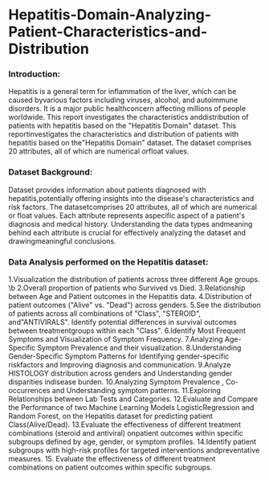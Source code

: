 # Hepatitis-Domain-Analyzing-Patient-Characteristics-and-Distribution

### Introduction:
Hepatitis is a general term for inflammation of the liver, which can be caused byvarious factors including viruses, alcohol, and autoimmune disorders. It is a major public healthconcern affecting millions of people worldwide. This report investigates the characteristics anddistribution of patients with hepatitis based on the "Hepatitis Domain" dataset. This reportinvestigates the characteristics and distribution of patients with hepatitis based on the"Hepatitis Domain" dataset. The dataset comprises 20 attributes, all of which are numerical orfloat values.

### Dataset Background:
Dataset provides information about patients diagnosed with hepatitis,potentially offering insights into the disease's characteristics and risk factors. The datasetcomprises 20 attributes, all of which are numerical or float values. Each attribute represents aspecific aspect of a patient's diagnosis and medical history. Understanding the data types andmeaning behind each attribute is crucial for effectively analyzing the dataset and drawingmeaningful conclusions.

### Data Analysis performed on the Hepatitis dataset:
1.Visualization the distribution of patients across three different Age groups. \b
2.Overall proportion of patients who Survived vs Died.
3.Relationship between Age and Patient outcomes in the Hepatitis data.
4.Distribution of patient outcomes ("Alive" vs. "Dead") across genders.
5.See the distribution of patients across all combinations of "Class", "STEROID", and"ANTIVIRALS". Identify potential differences in survival outcomes between treatmentgroups within each "Class".
6.Identify Most Frequent Symptoms and Visualization of Symptom Frequency.
7.Analyzing Age-Specific Symptom Prevalence and their visualization.
8.Understanding Gender-Specific Symptom Patterns for Identifying gender-specific riskfactors and Improving diagnosis and communication.
9.Analyze HISTOLOGY distribution across genders and Understanding gender disparities indisease burden.
10.Analyzing Symptom Prevalence , Co-occurrences and Understanding symptom patterns.
11.Exploring Relationships between Lab Tests and Categories.
12.Evaluate and Compare the Performance of two Machine Learning Models LogisticRegression and Random Forest, on the Hepatitis dataset for predicting patient Class(Alive/Dead).
13.Evaluate the effectiveness of different treatment combinations (steroid and antiviral) onpatient outcomes within specific subgroups defined by age, gender, or symptom profiles.
14.Identify patient subgroups with high-risk profiles for targeted interventions andpreventative measures.
15. Evaluate the effectiveness of different treatment combinations on patient outcomes within specific subgroups.
